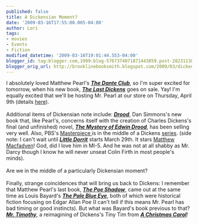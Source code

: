 ```yaml
---
published: false
title: A Dickensian Moment?
date: '2009-03-16T17:55:00.005-04:00'
author: Lori
tags:
- movies
- Events
- Fiction
modified_datetime: '2009-03-16T19:01:44.553-04:00'
blogger_id: tag:blogger.com,1999:blog-5767374071871443859.post-2823113860555973762
blogger_orig_url: http://brooklinebooksmith.blogspot.com/2009/03/dickensian-moment.html
---
```


I absolutely loved Matthew Pearl's <strong><em><a href="http://brookline.booksense.com/NASApp/store/Product?s=showproduct&amp;isbn=9780812971040">The Dante Club</a></em></strong>, so I'm super excited for tomorrow, when his new book, <strong><em><a href="http://brookline.booksense.com/NASApp/store/Product?s=showproduct&amp;isbn=9781400066568">The Last Dickens</a></em></strong> goes on sale. Yay! I'm equally excited that we'll be hosting Mr. Pearl at our store on Thursday, April 9th (details <a href="http://www.brooklinebooksmith.com/Events/MainEvent.html">here</a>).<br /><br />Additional items of Dickensian note include: <strong><em><a href="http://brookline.booksense.com/NASApp/store/Product?s=showproduct&amp;isbn=9780316007023">Drood</a></em></strong>, Dan Simmons's new book that, like Pearl's, concerns itself with the creation of Charles Dickens's final (and unfinished) novel, <strong><em><a href="http://brookline.booksense.com/NASApp/store/Product?s=showproduct&amp;isbn=9780140439267">The Mystery of Edwin Drood</a></em></strong>, has been selling very well. Also, PBS's <a href="http://www.pbs.org/wgbh/masterpiece/index.html">Masterpiece </a>is in the middle of a Dickens <a href="http://www.pbs.org/wgbh/masterpiece/dickens/index.html">series</a>. (side note: I can't wait until <strong><em><a href="http://brookline.booksense.com/NASApp/store/Product?s=showproduct&amp;isbn=9780143115878">Little Dorrit</a></em></strong> starts March 29th. It stars <a href="http://www.matthew-macfadyen.co.uk/">Matthew Macfadyen</a>! God, did I love him in MI-5. And he was not at all shabby as Mr. Darcy though I know he will never unseat Colin Firth in most people's minds).<br /><br />Are we in the middle of a particularly Dickensian moment?<br /><br />Finally, strange coincidences that will bring us back to Dickens: I remember that Matthew Pearl's last book, <strong><em><a href="http://brookline.booksense.com/NASApp/store/Product?s=showproduct&amp;isbn=9780812970128">The Poe Shadow</a></em></strong>, came out at the same time as Louis Bayard's <strong><em><a href="http://brookline.booksense.com/NASApp/store/Product?s=showproduct&amp;isbn=9780060733988">The Pale Blue Eye</a></em></strong>, both of which were historical fiction focusing on Edgar Allan Poe (I can't tell if this means Mr. Pearl has bad timing or good instincts). But what was Bayard's book previous to that? <strong><em><a href="http://brookline.booksense.com/NASApp/store/Product?s=showproduct&amp;isbn=9780060534226">Mr. Timothy</a></em></strong>, a reimagining of Dickens's Tiny Tim from <strong><em><a href="http://brookline.booksense.com/NASApp/store/Product?s=showproduct&amp;isbn=9780553212440">A Christmas Carol</a></em></strong>!